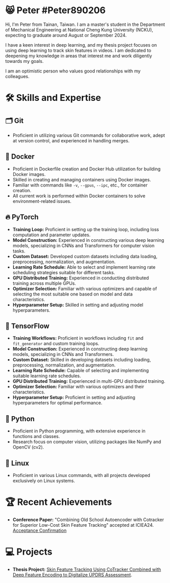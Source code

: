 # :smile_cat: Peter #Peter890206
Hi, I'm Peter from Tainan, Taiwan. 
I am a master's student in the Department of Mechanical Engineering at National Cheng Kung University (NCKU), expecting to graduate around August or September 2024. 

I have a keen interest in deep learning, and my thesis project focuses on using deep learning to track skin features in videos. I am dedicated to deepening my knowledge in areas that interest me and work diligently towards my goals.

I am an optimistic person who values good relationships with my colleagues.

# 🛠️ Skills and Expertise

## 🗂️ Git
- Proficient in utilizing various Git commands for collaborative work, adept at version control, and experienced in handling merges.

## 🐳 Docker
- Proficient in Dockerfile creation and Docker Hub utilization for building Docker images.
- Skilled in creating and managing containers using Docker images.
- Familiar with commands like `-v`, `--gpus`, `--ipc`, etc., for container creation.
- All current work is performed within Docker containers to solve environment-related issues.

## 🔥 PyTorch
- **Training Loop:** Proficient in setting up the training loop, including loss computation and parameter updates.
- **Model Construction:** Experienced in constructing various deep learning models, specializing in CNNs and Transformers for computer vision tasks.
- **Custom Dataset:** Developed custom datasets including data loading, preprocessing, normalization, and augmentation.
- **Learning Rate Schedule:** Able to select and implement learning rate scheduling strategies suitable for different tasks.
- **GPU Distributed Training:** Experienced in conducting distributed training across multiple GPUs.
- **Optimizer Selection:** Familiar with various optimizers and capable of selecting the most suitable one based on model and data characteristics.
- **Hyperparameter Setup:** Skilled in setting and adjusting model hyperparameters.

## 🧠 TensorFlow
- **Training Workflows:** Proficient in workflows including `fit` and `fit_generator` and custom training loops.
- **Model Construction:** Experienced in constructing deep learning models, specializing in CNNs and Transformers.
- **Custom Dataset:** Skilled in developing datasets including loading, preprocessing, normalization, and augmentation.
- **Learning Rate Schedule:** Capable of selecting and implementing suitable learning rate schedules.
- **GPU Distributed Training:** Experienced in multi-GPU distributed training.
- **Optimizer Selection:** Familiar with various optimizers and their characteristics.
- **Hyperparameter Setup:** Proficient in setting and adjusting hyperparameters for optimal performance.

## 🐍 Python
- Proficient in Python programming, with extensive experience in functions and classes.
- Research focus on computer vision, utilizing packages like NumPy and OpenCV (cv2).

## 🐧 Linux
- Proficient in various Linux commands, with all projects developed exclusively on Linux systems.

# 🏆 Recent Achievements
- **Conference Paper:** "Combining Old School Autoencoder with Cotracker for Superior Low-Cost Skin Feature Tracking" accepted at ICIEA24. [Acceptance Confirmation](https://github.com/Peter890206/Peter890206/blob/main/conference_paper_accepted.png)

# :computer: Projects
- **Thesis Project:** [Skin Feature Tracking Using CoTracker Combined with Deep Feature Encoding to Digitalize UPDRS Assessment](https://github.com/Peter890206/Skin-Feature-Tracking).
